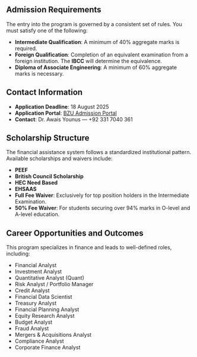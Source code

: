 ## Admission Requirements

The entry into the program is governed by a consistent set of rules. You must satisfy one of the following:

- **Intermediate Qualification**: A minimum of 40% aggregate marks is required.
- **Foreign Qualification**: Completion of an equivalent examination from a foreign institution. The **IBCC** will determine the equivalence.
- **Diploma of Associate Engineering**: A minimum of 60% aggregate marks is necessary.

## Contact Information

- **Application Deadline**: 18 August 2025  
- **Application Portal**: <a href="https://portal.bzu.edu.pk/admissions/" target="_blank">BZU Admission Portal</a>  
- **Contact**: Dr. Awais Younus — +92 331 7040 361

## Scholarship Structure

The financial assistance system follows a standardized institutional pattern. Available scholarships and waivers include:

- **PEEF**
- **British Council Scholarship**
- **HEC Need Based**
- **EHSAAS**
- **Full Fee Waiver**: Exclusively for top position holders in the Intermediate Examination.
- **50% Fee Waiver**: For students securing over 94% marks in O-level and A-level education.

## Career Opportunities and Outcomes

This program specializes in finance and leads to well-defined roles, including:

- Financial Analyst  
- Investment Analyst  
- Quantitative Analyst (Quant)  
- Risk Analyst / Portfolio Manager  
- Credit Analyst  
- Financial Data Scientist  
- Treasury Analyst  
- Financial Planning Analyst  
- Equity Research Analyst  
- Budget Analyst  
- Fraud Analyst  
- Mergers & Acquisitions Analyst  
- Compliance Analyst  
- Corporate Finance Analyst  


